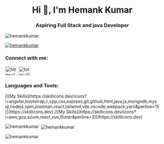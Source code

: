 <h1 align="center">Hi 👋, I'm Hemank Kumar</h1>
<h3 align="center">Aspiring Full Stack and java Developer</h3>

<p align="left"> <img src="https://komarev.com/ghpvc/?username=hemankkumar&label=Profile%20views&color=0e75b6&style=flat" alt="hemankkumar" /> </p>

<p align="left"> <a href="https://github.com/ryo-ma/github-profile-trophy"><img src="https://github-profile-trophy.vercel.app/?username=hemankkumar" alt="hemankkumar" /></a> </p>

<h3 align="left">Connect with me:</h3>
<p align="left">
<a href="https://linkedin.com/in/https://www.linkedin.com/in/hemankkumar/" target="blank"><img align="center" src="https://raw.githubusercontent.com/rahuldkjain/github-profile-readme-generator/master/src/images/icons/Social/linked-in-alt.svg" alt="https://www.linkedin.com/in/hemankkumar/" height="30" width="40" /></a>
<a href="https://www.leetcode.com/https://leetcode.com/u/hemank_kumar/" target="blank"><img align="center" src="https://raw.githubusercontent.com/rahuldkjain/github-profile-readme-generator/master/src/images/icons/Social/leet-code.svg" alt="https://leetcode.com/u/hemank_kumar/" height="30" width="40" /></a>
</p>

<h3 align="left">Languages and Tools:</h3>
[![My Skills](https://skillicons.dev/icons?i=angular,bootstrap,c,cpp,css,express,git,github,html,java,js,mongodb,mysql,nodejs,npm,postman,react,tailwind,vite,vscode,webpack,yarn&perline=15)](https://skillicons.dev)
[![My Skills](https://skillicons.dev/icons?i=aws,gcp,azure,react,vue,flutter&perline=3)](https://skillicons.dev)

<p><img align="left" src="https://github-readme-stats.vercel.app/api/top-langs?username=hemankkumar&show_icons=true&locale=en&layout=compact" alt="hemankkumar" /></p>

<p>&nbsp;<img align="center" src="https://github-readme-stats.vercel.app/api?username=hemankkumar&show_icons=true&locale=en" alt="hemankkumar" /></p>

<p><img align="center" src="https://github-readme-streak-stats.herokuapp.com/?user=hemankkumar&" alt="hemankkumar" /></p>
